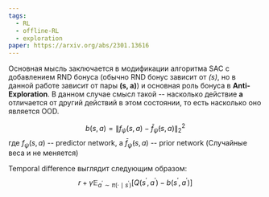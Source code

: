 ```yaml
---
tags:
  - RL
  - offline-RL
  - exploration
paper: https://arxiv.org/abs/2301.13616
---
```


Основная мысль заключается в модификации алгоритма SAC с добавлением RND бонуса (обычно RND  бонус зависит от *(s)*, но в данной работе зависит от пары **(s, a)**) и основная роль бонуса в **Anti-Exploration**. В данном случае смысл такой -- насколько действие **a** отличается от другий действий в этом состоянии, то есть насколько оно является OOD.

$$b(s, a)=\left\|f_\psi(s, a)-\bar{f}_{\bar{\psi}}(s, a)\right\|_2^2$$
где $f_\psi(s, a)$ -- predictor network, а $\bar{f}_{\bar{\psi}}(s, a)$ -- prior network (Случайные веса и не меняется)

Temporal difference выглядит следующим образом:
$$r+\gamma \mathbb{E}_{a^{\prime} \sim \pi\left(\cdot \mid s^{\prime}\right)}\left[Q\left(s^{\prime}, a^{\prime}\right)-b\left(s^{\prime}, a^{\prime}\right)\right]$$
